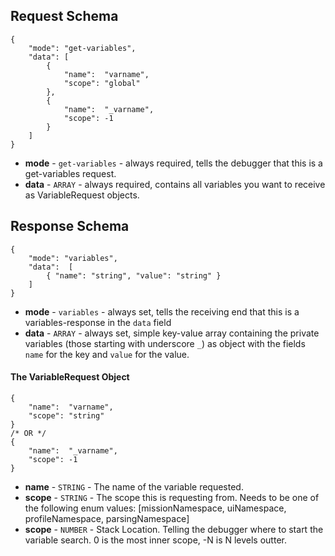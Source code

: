## Request Schema
    {
        "mode": "get-variables",
        "data": [
            {
                "name":  "varname",
                "scope": "global"
            },
            {
                "name":  "_varname",
                "scope": -1
            }
        ]
    }
- **mode** - `get-variables` - always required, tells the debugger that this is a get-variables request.
- **data** - `ARRAY` - always required, contains all variables you want to receive as VariableRequest objects.

## Response Schema
    {
        "mode": "variables",
        "data":  [
    		{ "name": "string", "value": "string" }
    	]
    }
* **mode** - `variables` - always set, tells the receiving end that this is a variables-response in the `data` field
* **data** - `ARRAY` - always set, simple key-value array containing the private variables (those starting with underscore `_`) as object with the fields `name` for the key and `value` for the value.

#### The VariableRequest Object
    {
        "name":  "varname",
        "scope": "string"
    }
    /* OR */
    {
        "name":  "_varname",
        "scope": -1
    }
* **name** - `STRING` - The name of the variable requested.
* **scope** - `STRING` - The scope this is requesting from. Needs to be one of the following enum values: [missionNamespace, uiNamespace, profileNamespace, parsingNamespace]
* **scope** - `NUMBER` - Stack Location. Telling the debugger where to start the variable search. 0 is the most inner scope, -N is N levels outter.